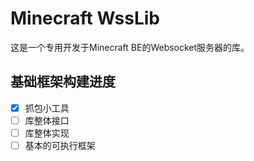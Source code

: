 # Minecraft WssLib

这是一个专用开发于Minecraft BE的Websocket服务器的库。

## 基础框架构建进度

- [x] 抓包小工具
- [ ] 库整体接口
- [ ] 库整体实现
- [ ] 基本的可执行框架